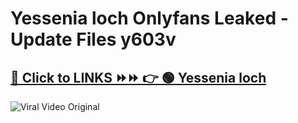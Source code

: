 
 # Yessenia loch Onlyfans Leaked - Update Files y603v

## <h2><a href="https://clipsfans.com/Yessenia_loch&ref=git">🔗 Click to LINKS ⏩⏩ 👉 🟢 Yessenia loch </a></h2>

<a href="https://clipsfans.com/Yessenia_loch&ref=git" rel="nofollow" data-target="animated-image.originalLink"><img src="https://i.ibb.co.com/xMMVF88/686577567.gif" alt="Viral Video Original" style="max-width: 100%; display: inline-block;" data-target="animated-image.originalImage"></a>

